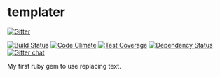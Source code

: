 templater
=========

[![Gitter](https://badges.gitter.im/Join%20Chat.svg)](https://gitter.im/torokmark/templater?utm_source=badge&utm_medium=badge&utm_campaign=pr-badge&utm_content=badge)

[![Build Status](https://travis-ci.org/torokmark/templater.svg?branch=master)](https://travis-ci.org/torokmark/templater)
[![Code Climate](https://codeclimate.com/github/torokmark/templater/badges/gpa.svg)](https://codeclimate.com/github/torokmark/templater)
[![Test Coverage](https://codeclimate.com/github/torokmark/templater/badges/coverage.svg)](https://codeclimate.com/github/torokmark/templater)
[![Dependency Status](https://gemnasium.com/torokmark/templater.svg)](https://gemnasium.com/torokmark/templater)
[![Gitter chat](https://badges.gitter.im/torokmark/templater.png)](https://gitter.im/torokmark/templater)

My first ruby gem to use replacing text.
